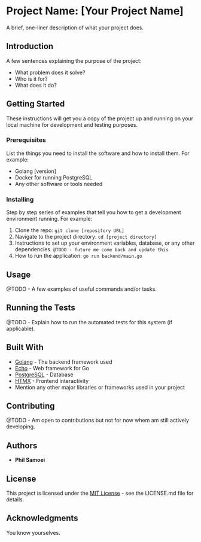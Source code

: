 # Project Name: [Your Project Name]
A brief, one-liner description of what your project does.

## Introduction
A few sentences explaining the purpose of the project:
- What problem does it solve?
- Who is it for?
- What does it do?

## Getting Started
These instructions will get you a copy of the project up and running on your local machine for development and testing purposes.

### Prerequisites
List the things you need to install the software and how to install them. For example:
- Golang [version]
- Docker for running PostgreSQL
- Any other software or tools needed

### Installing
Step by step series of examples that tell you how to get a development environment running. For example:

1. Clone the repo:
``git clone [repository URL]``
2. Navigate to the project directory:
``cd [project directory]``
3. Instructions to set up your environment variables, database, or any other dependencies.
``@TODO - future me come back and update this ``
4. How to run the application:
``go run backend/main.go``


## Usage
@TODO - A few examples of useful commands and/or tasks.

## Running the Tests
@TODO - Explain how to run the automated tests for this system (if applicable).

## Built With
- [Golang](https://golang.org/) - The backend framework used
- [Echo](https://echo.labstack.com/) - Web framework for Go
- [PostgreSQL](https://www.postgresql.org/) - Database
- [HTMX](https://htmx.org/) - Frontend interactivity
- Mention any other major libraries or frameworks used in your project

## Contributing
@TODO - Am open to contributions but not for now whem am still actively developing.


## Authors
- **Phil Samoei**

## License
This project is licensed under the [MIT License](LICENSE.md) - see the LICENSE.md file for details.

## Acknowledgments
You know yourselves.
